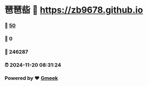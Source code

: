 # 琶琶啙 :link: https://zb9678.github.io 
### :page_facing_up: [50](https://zb9678.github.io/tag.html) 
### :speech_balloon: 0 
### :hibiscus: 246287 
### :alarm_clock: 2024-11-20 08:31:24 
### Powered by :heart: [Gmeek](https://github.com/Meekdai/Gmeek)
